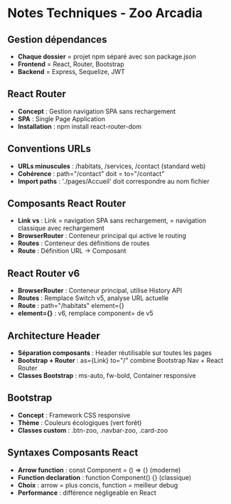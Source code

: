 # Notes Techniques - Zoo Arcadia

## Gestion dépendances
- **Chaque dossier** = projet npm séparé avec son package.json
- **Frontend** = React, Router, Bootstrap
- **Backend** = Express, Sequelize, JWT

## React Router
- **Concept** : Gestion navigation SPA sans rechargement
- **SPA** : Single Page Application
- **Installation** : npm install react-router-dom

## Conventions URLs
- **URLs minuscules** : /habitats, /services, /contact (standard web)
- **Cohérence** : path="/contact" doit = to="/contact"
- **Import paths** : './pages/Accueil' doit correspondre au nom fichier

## Composants React Router
- **Link vs <a>** : Link = navigation SPA sans rechargement, <a> = navigation classique avec rechargement
- **BrowserRouter** : Conteneur principal qui active le routing
- **Routes** : Conteneur des définitions de routes
- **Route** : Définition URL → Composant

## React Router v6
- **BrowserRouter** : Conteneur principal, utilise History API
- **Routes** : Remplace Switch v5, analyse URL actuelle  
- **Route** : path="/habitats" element={<Habitats />}
- **element={}** : v6, remplace component= de v5

## Architecture Header
- **Séparation composants** : Header réutilisable sur toutes les pages
- **Bootstrap + Router** : as={Link} to="/" combine Bootstrap Nav + React Router
- **Classes Bootstrap** : ms-auto, fw-bold, Container responsive

## Bootstrap
- **Concept** : Framework CSS responsive
- **Thème** : Couleurs écologiques (vert forêt)
- **Classes custom** : .btn-zoo, .navbar-zoo, .card-zoo

## Syntaxes Composants React
- **Arrow function** : const Component = () => {} (moderne)
- **Function declaration** : function Component() {} (classique)  
- **Choix** : arrow = plus concis, function = meilleur debug
- **Performance** : différence négligeable en React
